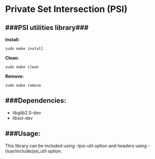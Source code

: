 # Private Set Intersection (PSI)
###PSI utilities library###
---
__Install:__
```
sudo make install
```
__Clean:__ 
```
sudo make clean
```

__Remove:__ 
```
sudo make remove
```

###Dependencies:
---
 * libglib2.0-dev
 * libssl-dev

###Usage:
---
This library can be included using -lpsi-util option and 
headers using -I/usr/include/psi_util option.
